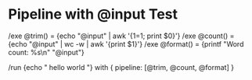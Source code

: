 # Pipeline with @input Test

/exe @trim() = {echo "@input" | awk '{$1=$1; print $0}'}
/exe @count() = {echo "@input" | wc -w | awk '{print $1}'}
/exe @format() = {printf "Word count: %s\n" "@input"}

/run {echo "  hello   world  "} with {
pipeline: [@trim, @count, @format]
}
